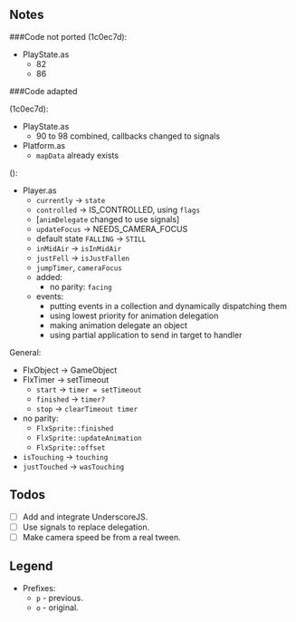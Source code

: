 ## Notes

###Code not ported (1c0ec7d):

- PlayState.as
  - 82
  - 86

###Code adapted

(1c0ec7d):

- PlayState.as
  - 90 to 98 combined, callbacks changed to signals
- Platform.as
  - `mapData` already exists

():

- Player.as
  - `currently` -> `state`
  - `controlled` -> IS_CONTROLLED, using `flags`
  - [`animDelegate` changed to use signals]
  - `updateFocus` -> NEEDS_CAMERA_FOCUS
  - default state `FALLING` -> `STILL`
  - `inMidAir` -> `isInMidAir`
  - `justFell` -> `isJustFallen`
  - `jumpTimer`, `cameraFocus`
  - added:
    - no parity: `facing`
  - events:
    - putting events in a collection and dynamically dispatching them
    - using lowest priority for animation delegation
    - making animation delegate an object
    - using partial application to send in target to handler

General:

- FlxObject -> GameObject
- FlxTimer -> setTimeout
  - `start` -> `timer = setTimeout`
  - `finished` -> `timer?`
  - `stop` -> `clearTimeout timer`
- no parity:
  - `FlxSprite::finished`
  - `FlxSprite::updateAnimation`
  - `FlxSprite::offset`
- `isTouching` -> `touching`
- `justTouched` -> `wasTouching`

## Todos

- [ ] Add and integrate UnderscoreJS.
- [ ] Use signals to replace delegation.
- [ ] Make camera speed be from a real tween.

## Legend

- Prefixes:
  - `p` - previous.
  - `o` - original.

